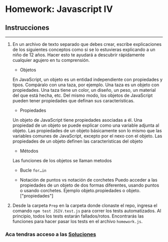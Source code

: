 # Homework: Javascript IV

## Instrucciones
---
1. En un archivo de texto separado que debes crear, escribe explicaciones de los siguientes conceptos como si se lo estuvieras explicando a un niño de 12 años. Hacer esto te ayudará a descubrir rápidamente cualquier agujero en tu comprensión.

	* Objetos 
	
	En JavaScript, un objeto es un entidad independiente con propiedades y tipos. Compáralo con una taza, por ejemplo. Una taza es un objeto con propiedades. Una taza tiene un color, un diseño, un peso, un material del que está hecha, etc. Del mismo modo, los objetos de JavaScript pueden tener propiedades que definan sus características.
	
	* Propiedades

	Un objeto de JavaScript tiene propiedades asociadas a él. Una propiedad de un objeto se puede explicar como una variable adjunta al objeto. Las propiedades de un objeto básicamente son lo mismo que las variables comunes de JavaScript, excepto por el nexo con el objeto. Las propiedades de un objeto definen las características del objeto
	
	* Métodos

	Las funciones de los objetos se llaman metodos



	* Bucle `for…in`



	* Notación de puntos vs notación de corchetes
	Puedo acceder a las propiedades de un objeto de dos formas diferentes, usando puntos o usando corchetes.
	Ejemplo objeto.propiedades o objeto.["propiedades"]

	

2. Desde la carpeta `Prep` en la carpeta donde clonaste el repo, ingresa el comando `npm test JSIV.test.js` para correr los tests automatizados. Al principio, todos los tests estarán fallados/rotos. Encontrarás las funciones para hacer pasar los tests en el archivo `homework.js`.

### Aca tendras acceso a las [Soluciones](https://github.com/atralice/Curso.Prep.Henry/blob/solution/05-JS-IV/homework/homework.js)